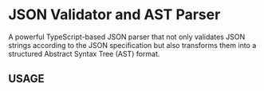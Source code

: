 # JSON Validator and AST Parser

A powerful TypeScript-based JSON parser that not only validates JSON strings according to the JSON specification but also transforms them into a structured Abstract Syntax Tree (AST) format.

## USAGE
